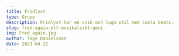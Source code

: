 ```yaml
---
title: Fridlyst
type: Grupp
description: Fridlyst har en unik och lugn stil med coola beats.
slug: fred-again-ett-musikaliskt-geni
img: Fred_again.jpg
author: Tage Danielsson
date: 2023-04-22
---
```

